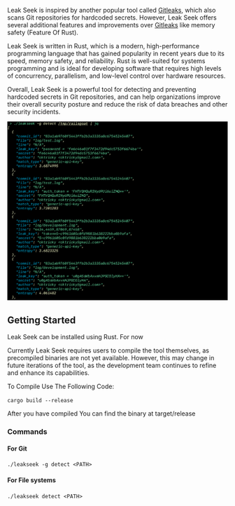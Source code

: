 Leak Seek is inspired by another popular tool called [Gitleaks](https://github.com/gitleaks/gitleaks), which also scans Git repositories for hardcoded secrets. However, Leak Seek offers several additional features and improvements over [Gitleaks](https://github.com/gitleaks/gitleaks) like memory safety (Feature Of Rust).

Leak Seek is written in Rust, which is a modern, high-performance programming language that has gained popularity in recent years due to its speed, memory safety, and reliability. Rust is well-suited for systems programming and is ideal for developing software that requires high levels of concurrency, parallelism, and low-level control over hardware resources.

Overall, Leak Seek is a powerful tool for detecting and preventing hardcoded secrets in Git repositories, and can help organizations improve their overall security posture and reduce the risk of data breaches and other security incidents.

![Leak Seek](https://github.com/dcostersabin/leak-seek/blob/develop/assets/leakseek.png)


## Getting Started

Leak Seek can be installed using Rust. For now 

Currently Leak Seek requires users to compile the tool themselves, as precompiled binaries are not yet available. However, this may change in future iterations of the tool, as the development team continues to refine and enhance its capabilities.

To Compile Use The Following Code:

``` cargo build --release ```

After you have compiled You can find the binary at target/release

### Commands

#### For Git

``` ./leakseek -g detect <PATH> ``` 

#### For File systems

``` ./leakseek detect <PATH> ```

